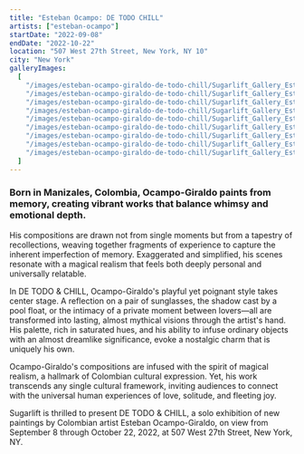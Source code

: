 ```yaml
---
title: "Esteban Ocampo: DE TODO CHILL"
artists: ["esteban-ocampo"]
startDate: "2022-09-08"
endDate: "2022-10-22"
location: "507 West 27th Street, New York, NY 10"
city: "New York"
galleryImages:
  [
    "/images/esteban-ocampo-giraldo-de-todo-chill/Sugarlift_Gallery_Esteban_Ocampo_Giraldo_De_Todo_Chill_1.jpg",
    "/images/esteban-ocampo-giraldo-de-todo-chill/Sugarlift_Gallery_Esteban_Ocampo_Giraldo_De_Todo_Chill_2.jpg",
    "/images/esteban-ocampo-giraldo-de-todo-chill/Sugarlift_Gallery_Esteban_Ocampo_Giraldo_De_Todo_Chill_3.jpg",
    "/images/esteban-ocampo-giraldo-de-todo-chill/Sugarlift_Gallery_Esteban_Ocampo_Giraldo_De_Todo_Chill_4.jpg",
    "/images/esteban-ocampo-giraldo-de-todo-chill/Sugarlift_Gallery_Esteban_Ocampo_Giraldo_De_Todo_Chill_5.jpg",
    "/images/esteban-ocampo-giraldo-de-todo-chill/Sugarlift_Gallery_Esteban_Ocampo_Giraldo_De_Todo_Chill_6.jpg",
    "/images/esteban-ocampo-giraldo-de-todo-chill/Sugarlift_Gallery_Esteban_Ocampo_Giraldo_De_Todo_Chill_7.jpg",
    "/images/esteban-ocampo-giraldo-de-todo-chill/Sugarlift_Gallery_Esteban_Ocampo_Giraldo_De_Todo_Chill_8.jpg",
    "/images/esteban-ocampo-giraldo-de-todo-chill/Sugarlift_Gallery_Esteban_Ocampo_Giraldo_De_Todo_Chill_9.jpg",
  ]
---
```


### Born in Manizales, Colombia, Ocampo-Giraldo paints from memory, creating vibrant works that balance whimsy and emotional depth.

His compositions are drawn not from single moments but from a tapestry of recollections, weaving together fragments of experience to capture the inherent imperfection of memory. Exaggerated and simplified, his scenes resonate with a magical realism that feels both deeply personal and universally relatable.

In DE TODO & CHILL, Ocampo-Giraldo's playful yet poignant style takes center stage. A reflection on a pair of sunglasses, the shadow cast by a pool float, or the intimacy of a private moment between lovers—all are transformed into lasting, almost mythical visions through the artist's hand. His palette, rich in saturated hues, and his ability to infuse ordinary objects with an almost dreamlike significance, evoke a nostalgic charm that is uniquely his own.

Ocampo-Giraldo's compositions are infused with the spirit of magical realism, a hallmark of Colombian cultural expression. Yet, his work transcends any single cultural framework, inviting audiences to connect with the universal human experiences of love, solitude, and fleeting joy.

Sugarlift is thrilled to present DE TODO & CHILL, a solo exhibition of new paintings by Colombian artist Esteban Ocampo-Giraldo, on view from September 8 through October 22, 2022, at 507 West 27th Street, New York, NY.
